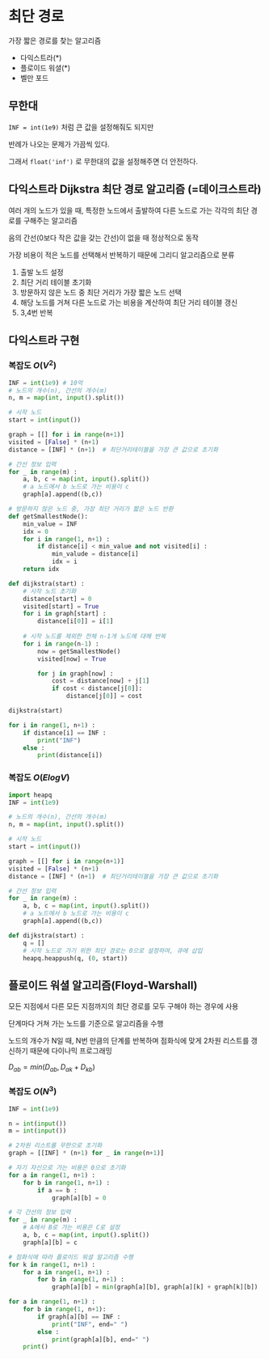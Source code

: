 # 최단 경로

가장 짧은 경로를 찾는 알고리즘

- 다익스트라(*)
- 플로이드 워셜(*)
- 벨만 포드

## 무한대

`INF = int(1e9)` 처럼 큰 값을 설정해줘도 되지만

반례가 나오는 문제가 가끔씩 있다.

그래서 `float('inf')` 로 무한대의 값을 설정해주면 더 안전하다.

## 다익스트라 Dijkstra 최단 경로 알고리즘 (=데이크스트라)

여러 개의 노드가 있을 때, 특정한 노드에서 출발하여 다른 노드로 가는 각각의 최단 경로를 구해주는 알고리즘

음의 간선(0보다 작은 값을 갖는 간선)이 없을 때 정상적으로 동작

가장 비용이 적은 노드를 선택해서 반복하기 때문에 그리디 알고리즘으로 분류

1. 출발 노드 설정
2. 최단 거리 테이블 초기화
3. 방문하지 않은 노드 중 최단 거리가 가장 짧은 노드 선택
4. 해당 노드를 거쳐 다른 노드로 가는 비용을 계산하여 최단 거리 테이블 갱신
5. 3,4번 반복

## 다익스트라 구현

### 복잡도 $O(V^2)$

```python
INF = int(1e9) # 10억
# 노드의 개수(n), 간선의 개수(m)
n, m = map(int, input().split())

# 시작 노드
start = int(input())

graph = [[] for i in range(n+1)]
visited = [False] * (n+1)
distance = [INF] * (n+1)  # 최단거리테이블을 가장 큰 값으로 초기화

# 간선 정보 입력
for _ in range(m) :
    a, b, c = map(int, input().split())
    # a 노드에서 b 노드로 가는 비용이 c
    graph[a].append((b,c))

# 방문하지 않은 노드 중, 가장 최단 거리가 짧은 노드 반환
def getSmallestNode():
    min_value = INF
    idx = 0
    for i in range(1, n+1) :
        if distance[i] < min_value and not visited[i] :
            min_valude = distance[i]
            idx = i
    return idx

def dijkstra(start) :
    # 시작 노드 초기화
    distance[start] = 0
    visited[start] = True
    for i in graph[start] :
        distance[i[0]] = i[1]
    
    # 시작 노드를 제외한 전체 n-1개 노드에 대해 반복
    for i in range(n-1) :
        now = getSmallestNode()
        visited[now] = True

        for j in graph[now] :
            cost = distance[now] + j[1]
            if cost < distance[j[0]]:
                distance[j[0]] = cost

dijkstra(start)

for i in range(1, n+1) :
    if distance[i] == INF :
        print("INF")
    else :
        print(distance[i])
```

### 복잡도 $O(ElogV)$

```python
import heapq
INF = int(1e9)

# 노드의 개수(n), 간선의 개수(m)
n, m = map(int, input().split())

# 시작 노드
start = int(input())

graph = [[] for i in range(n+1)]
visited = [False] * (n+1)
distance = [INF] * (n+1)  # 최단거리테이블을 가장 큰 값으로 초기화

# 간선 정보 입력
for _ in range(m) :
    a, b, c = map(int, input().split())
    # a 노드에서 b 노드로 가는 비용이 c
    graph[a].append((b,c))

def dijkstra(start) :
    q = []
    # 시작 노드로 가기 위한 최단 경로는 0으로 설정하여, 큐에 삽입
    heapq.heappush(q, (0, start))
```


## 플로이드 워셜 알고리즘(Floyd-Warshall)

모든 지점에서 다른 모든 지점까지의 최단 경로를 모두 구해야 하는 경우에 사용

단계마다 거쳐 가는 노드를 기준으로 알고리즘을 수행

노드의 개수가 N일 때, N번 만큼의 단계를 반복하며 점화식에 맞게 2차원 리스트를 갱신하기 때문에 다이나믹 프로그래밍

$D_{ab} = min(D_{ab}, D_{ak} + D_{kb})$

### 복잡도 $O(N^3)$
```python
INF = int(1e9)

n = int(input())
m = int(input())

# 2차원 리스트를 무한으로 초기화
graph = [[INF] * (n+1) for _ in range(n+1)]

# 자기 자신으로 가는 비용은 0으로 초기화
for a in range(1, n+1) :
    for b in range(1, n+1) :
        if a == b :
            graph[a][b] = 0

# 각 간선의 정보 입력
for _ in range(m) :
    # A에서 B로 가는 비용은 C로 설정
    a, b, c = map(int, input().split())
    graph[a][b] = c

# 점화식에 따라 플로이드 워셜 알고리즘 수행
for k in range(1, n+1) :
    for a in range(1, n+1) :
        for b in range(1, n+1) :
            graph[a][b] = min(graph[a][b], graph[a][k] + graph[k][b])

for a in range(1, n+1) :
    for b in range(1, n+1):
        if graph[a][b] == INF :
            print("INF", end=" ")
        else :
            print(graph[a][b], end=" ")
    print()
```